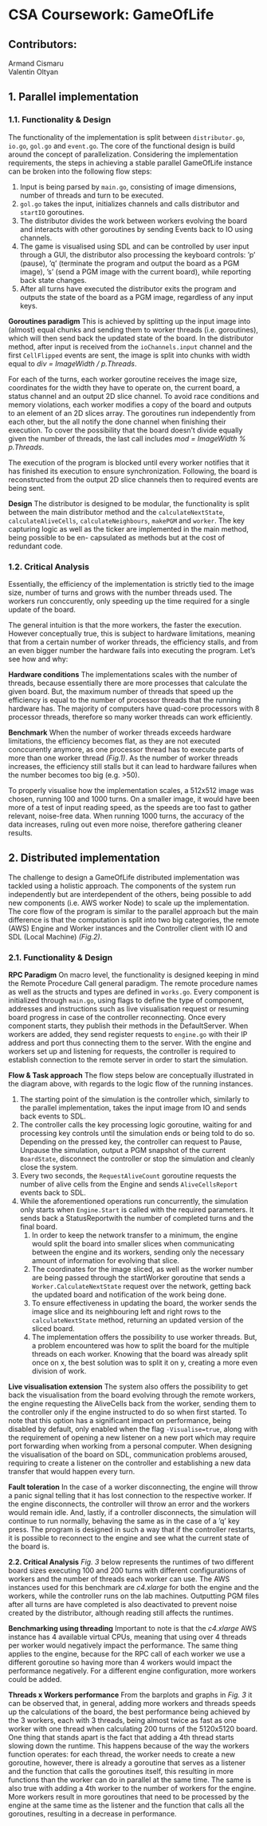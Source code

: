 # CSA Coursework: GameOfLife

## Contributors:
Armand Cismaru   
Valentin Oltyan

## 1. Parallel implementation
### 1.1. Functionality & Design
The functionality of the implementation is split between `distributor.go`, `io.go`, `gol.go` and `event.go`. The core of the functional design is build around the concept of parallelization.
Considering the implementation requirements, the steps in achieving a stable parallel GameOfLife instance can be broken into the following flow steps:
1. Input is being parsed by `main.go`, consisting of image dimensions, number of threads and turn to be executed.
2. `gol.go` takes the input, initializes channels and calls distributor and `startIO` goroutines.
3. The distributor divides the work between workers evolving the board and interacts with other goroutines
by sending Events back to IO using channels.  
4. The game is visualised using SDL and can be controlled by user input through a GUI, the distributor
also processing the keyboard controls: ’p’ (pause), ’q’ (terminate the program and output the board
as a PGM image), ’s’ (send a PGM image with the current board), while reporting back state changes.
5. After all turns have executed the distributor exits the program and outputs the state of the board as
a PGM image, regardless of any input keys.  

**Goroutines paradigm**  This is achieved by splitting up the input image into (almost) equal chunks and sending them to worker threads (i.e. goroutines), which will then send back the updated state of the board. In the distributor method, after input is received from the `ioChannels.input` channel and the first `CellFlipped` events are sent, the image is split into chunks with width equal to *div = ImageWidth / p.Threads*.  

For each of the turns, each worker goroutine receives the image size, coordinates for the width they have to operate on, the current board, a status channel and an output 2D slice channel. To avoid race conditions and memory violations, each worker modifies a copy of the board and outputs to an element of an 2D slices array. The goroutines run independently from each other, but the all notify the done channel when finishing their execution. To cover the possibility that the board doesn’t divide equally given the number of threads, the last call includes *mod = ImageWidth % p.Threads*. 

The execution of the program is blocked until every worker notifies that it has finished its execution to ensure synchronization. Following, the board is reconstructed from the output 2D slice channels then to required events are being sent.  

**Design**  The distributor is designed to be modular, the functionality is split between the main distributor method and the `calculateNextState`, `calculateAliveCells`, `calculateNeighbours`, `makePGM` and `worker`. The key capturing logic as well as the ticker are implemented in the main method, being possible to be en- capsulated as methods but at the cost of redundant code.

### 1.2. Critical Analysis
Essentially, the efficiency of the implementation is strictly tied to the image size, number of turns and grows with the number threads used. The workers run conccurently, only speeding up the time required for a single update of the board.  

The general intuition is that the more workers, the faster the execution. However conceptually true, this is subject to hardware limitations, meaning that from a certain number of worker threads, the efficiency stalls, and from an even bigger number the hardware fails into executing the program. Let’s see how and why:  

**Hardware conditions** The implementations scales with the number of threads, because essentially there are more processes that calculate the given board. But, the maximum number of threads that speed up the efficiency is equal to the number of processor threads that the running hardware has. The majority of computers have quad-core processors with 8 processor threads, therefore so many worker threads can work efficiently.  

**Benchmark** When the number of worker threads exceeds hardware limitations, the efficiency becomes flat, as they are not executed conccurently anymore, as one processor thread has to execute parts of more than one worker thread *(Fig.1)*. As the number of worker threads increases, the efficiency still stalls but it can lead to hardware failures when the number becomes too big (e.g. >50).  

To properly visualise how the implementation scales, a 512x512 image was chosen, running 100 and 1000 turns. On a smaller image, it would have been more of a test of input reading speed, as the speeds are too fast to gather relevant, noise-free data. When running 1000 turns, the accuracy of the data increases, ruling out even more noise, therefore gathering cleaner results.

## 2. Distributed implementation
The challenge to design a GameOfLife distributed implementation was tackled using a holistic approach. The components of the system run independently but are interdependent of the others, being possible to add new components (i.e. AWS worker Node) to scale up the implementation. The core flow of the program is similar to the parallel approach but the main difference is that the computation is split into two big categories, the remote (AWS) Engine and Worker instances and the Controller client with IO and SDL (Local Machine) *(Fig.2)*.  

### 2.1. Functionality & Design
**RPC Paradigm**  On macro level, the functionality is designed keeping in mind the Remote Procedure Call general paradigm. The remote procedure names as well as the structs and types are defined in `works.go`. Every component is initialized through `main.go`, using flags to define the type of component, addresses and instructions such as live visualisation request or resuming board progress in case of the controller reconnecting. Once every component starts, they publish their methods in the DefaultServer. When workers are added, they send register requests to `engine.go` with their IP address and port thus connecting them to the server. With the engine and workers set up and listening for requests, the controller is required to establish connection to the remote server in order to start the simulation.

**Flow & Task approach**  The flow steps below are conceptually illustrated in the diagram above, with regards to the logic flow of the running instances.
1. The starting point of the simulation is the controller which, similarly to the parallel implementation, takes the input image from IO and sends back events to SDL.  
2. The controller calls the key processing logic goroutine, waiting for and processing key controls until the simulation ends or being told to do so. Depending on the pressed key, the controller can request to Pause, Unpause the simulation, output a PGM snapshot of the current `BoardState`, disconnect the controller or stop the simulation and cleanly close the system.  
3. Every two seconds, the `RequestAliveCount` goroutine requests the number of alive cells from the Engine and sends `AliveCellsReport` events back to SDL.
4. While the aforementioned operations run concurrently, the simulation only starts when `Engine.Start` is called with the required parameters. It sends back a StatusReportwith the number of completed turns and the final board.  
    1. In order to keep the network transfer to a minimum, the engine would split the board into smaller slices when communicating between the engine and its         workers, sending only the necessary amount of information for evolving that slice.  
    2. The coordinates for the image sliced, as well as the worker number are being passed through the startWorker goroutine that sends a `Worker.CalculateNextState` request over the network, getting back the updated board and notification of the work being done.  
    3. To ensure effectiveness in updating the board, the worker sends the image slice and its neighbouring left and right rows to the `calculateNextState` method, returning an updated version of the sliced board.  
    4. The implementation offers the possibility to use worker threads. But, a problem encountered was how to split the board for the multiple threads on each worker. Knowing that the board was already split once on x, the best solution was to split it on y, creating a more even division of work.  

**Live visualisation extension**  The system also offers the possibility to get back the visualisation from the board evolving through the remote workers, the engine requesting the AliveCells back from the worker, sending them to the controller only if the engine instructed to do so when first started. To note that this option has a significant impact on performance, being disabled by default, only enabled when the flag `-Visualise=true`, along with the requirement of opening a new listener on a new port which may require port forwarding when working from a personal computer. When designing the visualisation of the board on SDL, communication problems aroused, requiring to create a listener on the controller and establishing a new data transfer that would happen every turn.  

**Fault toleration**  In the case of a worker disconnecting, the engine will throw a panic signal telling that it has lost connection to the respective worker. If the engine disconnects, the controller will throw an error and the workers would remain idle. And, lastly, if a controller disconnects, the simulation will continue to run normally, behaving the same as in the case of a ’q’ key press. The program is designed in such a way that if the controller restarts, it is possible to reconnect to the engine and see what the current state of the board is.  

**2.2. Critical Analysis**
*Fig. 3* below represents the runtimes of two different board sizes executing 100 and 200 turns with different configurations of workers and the number of threads each worker can use. The AWS instances used for this benchmark are *c4.xlarge* for both the engine and the workers, while the controller runs on the lab machines. Outputting PGM files after all turns are have completed is also deactivated to prevent noise created by the distributor, although reading still affects the runtimes.  

**Benchmarking using threading**  Important to note is that the *c4.xlarge* AWS instance has 4 available virtual CPUs, meaning that using over 4 threads per worker would negatively impact the performance. The same thing applies to the engine, because for the RPC call of each worker we use a different goroutine so having more than 4 workers would impact the performance negatively. For a different engine configuration, more workers could be added.  

**Threads x Workers performance**  From the barplots and graphs in *Fig. 3* it can be observed that, in general, adding more workers and threads speeds up the calculations of the board, the best performance being achieved by the 3 workers, each with 3 threads, being almost twice as fast as one worker with one thread when calculating 200 turns of the 5120x5120 board. One thing that stands apart is the fact that adding a 4th thread starts slowing down the runtime. This happens because of the way the workers function operates: for each thread, the worker needs to create a new goroutine, however, there is already a goroutine that serves as a listener and the function that calls the goroutines itself, this resulting in more functions than the worker can do in parallel at the same time. The same is also true with adding a 4th worker to the number of workers for the engine. More workers result in more goroutines that need to be processed by the engine at the same time as the listener and the function that calls all the goroutines, resulting in a decrease in performance.
